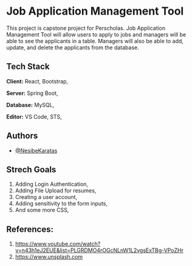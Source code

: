
# Job Application Management Tool

This project is capstone project for Perscholas. Job Application Management Tool will allow users to apply to jobs and managers will be able to see the applicants in a table. Managers will also be able to add, update, and delete the applicants from the database.


## Tech Stack

**Client:** React, Bootstrap,

**Server:** Spring Boot,

**Database:** MySQL,

**Editor:** VS Code, STS,




## Authors

- [@NesibeKaratas](https://github.com/nsbkaratas)


## Strech Goals

1. Adding Login Authentication,
2. Adding File Upload for resumes,
3. Creating a user account,
4. Adding sensitivity to the form inputs,
5. And some more CSS,


## References:

1. https://www.youtube.com/watch?v=n43h1eJ2EUE&list=PLGRDMO4rOGcNLnW1L2vgsExTBg-VPoZHr
2. https://www.unsplash.com

